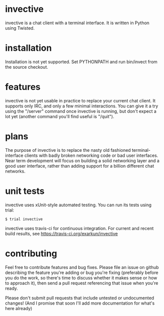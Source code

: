 invective
=========

invective is a chat client with a terminal interface.  It is written in Python
using Twisted.

installation
============

Installation is not yet supported.  Set PYTHONPATH and run bin/invect from the
source checkout.

features
========

invective is not yet usable in practice to replace your current chat client.  It
supports only IRC, and only a few minimal interactions.  You can give it a try
using the "/server" command once invective is running, but don't expect a lot
yet (another command you'll find useful is "/quit").

plans
=====

The purpose of invective is to replace the nasty old fashioned
terminal-interface clients with badly broken networking code or bad user
interfaces.  Near term development will focus on building a solid networking
layer and a good user interface, rather than adding support for a billion
different chat networks.

unit tests
==========

invective uses xUnit-style automated testing.  You can run its tests using
trial:

    $ trial invective

invective uses travis-ci for continuous integration.  For current and recent
build results, see https://travis-ci.org/exarkun/invective

contributing
============

Feel free to contribute features and bug fixes.  Please file an issue on github
describing the feature you're adding or bug you're fixing (preferably before you
do the work, so there's time to discuss whether it makes sense or how to
approach it), then send a pull request referencing that issue when you're ready.

Please don't submit pull requests that include untested or undocumented changes!
(And I promise that soon I'll add more documentation for what's here already)
